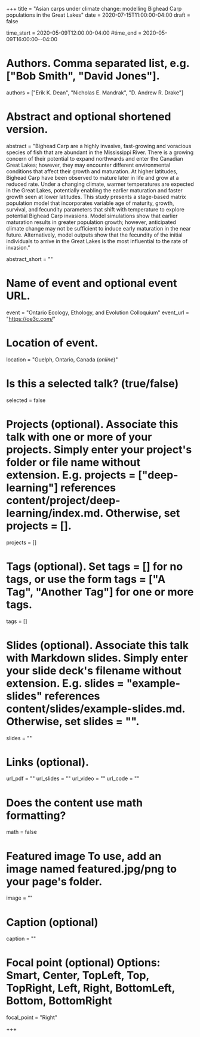 +++ 
title = "Asian carps under climate change: modelling Bighead Carp populations in the Great Lakes" 
date = 2020-07-15T11:00:00-04:00
draft = false

time_start = 2020-05-09T12:00:00-04:00 #time_end = 2020-05-09T16:00:00--04:00

# Authors. Comma separated list, e.g. ["Bob Smith", "David Jones"]. 
authors = ["Erik K. Dean", "Nicholas E. Mandrak", "D. Andrew R. Drake"]

# Abstract and optional shortened version. 
abstract = "Bighead Carp are a highly invasive, fast-growing and voracious species of fish that are abundant in the Mississippi River. There is a growing concern of their potential to expand northwards and enter the Canadian Great Lakes; however, they may encounter different environmental conditions that affect their growth and maturation. At higher latitudes, Bighead Carp have been observed to mature later in life and grow at a reduced rate. Under a changing climate, warmer temperatures are expected in the Great Lakes, potentially enabling the earlier maturation and faster growth seen at lower latitudes. This study presents a stage-based matrix population model that incorporates variable age of maturity, growth, survival, and fecundity parameters that shift with temperature to explore potential Bighead Carp invasions. Model simulations show that earlier maturation results in greater population growth; however, anticipated climate change may not be sufficient to induce early maturation in the near future. Alternatively, model outputs show that the fecundity of the initial individuals to arrive in the Great Lakes is the most influential to the rate of invasion."

abstract_short = ""

# Name of event and optional event URL. 
event = "Ontario Ecology, Ethology, and Evolution Colloquium" 
event_url = "https://oe3c.com/"

# Location of event. 
location = "Guelph, Ontario, Canada (_online_)"

# Is this a selected talk? (true/false) 
selected = false

# Projects (optional). Associate this talk with one or more of your projects. Simply enter your project's folder or file name without extension. E.g. projects = ["deep-learning"] references content/project/deep-learning/index.md. Otherwise, set projects = []. 
projects = []

# Tags (optional). Set tags = [] for no tags, or use the form tags = ["A Tag", "Another Tag"] for one or more tags. 
tags = []

# Slides (optional). Associate this talk with Markdown slides. Simply enter your slide deck's filename without extension. E.g. slides = "example-slides" references content/slides/example-slides.md. Otherwise, set slides = "". 
slides = ""

# Links (optional). 
url_pdf = "" 
url_slides = "" 
url_video = "" 
url_code = ""

# Does the content use math formatting? 
math = false


# Featured image To use, add an image named featured.jpg/png to your page's folder.
image = "" 

# Caption (optional) 
caption = ""

# Focal point (optional) Options: Smart, Center, TopLeft, Top, TopRight, Left, Right, BottomLeft, Bottom, BottomRight 
focal_point = "Right" 

+++

